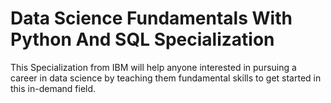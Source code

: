 # Data Science Fundamentals With Python And SQL Specialization
This Specialization from IBM will help anyone interested in pursuing a career in data science by teaching them fundamental skills to get started in this in-demand field.
